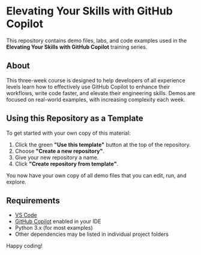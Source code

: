 # Elevating Your Skills with GitHub Copilot

This repository contains demo files, labs, and code examples used in the **Elevating Your Skills with GitHub Copilot** training series.

## About

This three-week course is designed to help developers of all experience levels learn how to effectively use GitHub Copilot to enhance their workflows, write code faster, and elevate their engineering skills. Demos are focused on real-world examples, with increasing complexity each week.

## Using this Repository as a Template

To get started with your own copy of this material:

1. Click the green **"Use this template"** button at the top of the repository.
2. Choose **"Create a new repository"**.
3. Give your new repository a name.
4. Click **"Create repository from template"**.

You now have your own copy of all demo files that you can edit, run, and explore.

## Requirements

- [VS Code](https://code.visualstudio.com/)
- [GitHub Copilot](https://github.com/features/copilot) enabled in your IDE
- Python 3.x (for most examples)
- Other dependencies may be listed in individual project folders

Happy coding!
